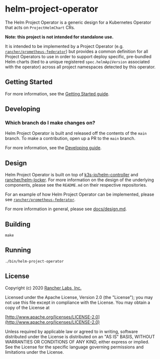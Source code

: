 helm-project-operator
========

The Helm Project Operator is a generic design for a Kubernetes Operator that acts on `ProjectHelmChart` CRs.

**Note: this project is not intended for standalone use.** 

It is intended to be implemented by a Project Operator (e.g. [`rancher/prometheus-federator`](https://github.com/rancher/prometheus-federator)) but provides a common definition for all Project Operators to use in order to support deploy specific, pre-bundled Helm charts (tied to a unique registered `spec.helmApiVersion` associated with the operator) across all project namespaces detected by this operator.

## Getting Started

For more information, see the [Getting Started guide](docs/gettingstarted.md).

## Developing

### Which branch do I make changes on?

Helm Project Operator is built and released off the contents of the `main` branch. To make a contribution, open up a PR to the `main` branch.

For more information, see the [Developing guide](docs/developing.md).

## Design

Helm Project Operator is built on top of [k3s-io/helm-controller](https://github.com/k3s-io/helm-controller) and [rancher/helm-locker](https://github.com/rancher/helm-locker). For more information on the design of the underlying components, please see the `README.md` on their respective repositories.

For an example of how Helm Project Operator can be implemented, please see [`rancher/prometheus-federator`](https://github.com/rancher/prometheus-federator).

For more information in general, please see [docs/design.md](docs/design.md).

## Building

`make`

## Running

`./bin/helm-project-operator`

## License
Copyright (c) 2020 [Rancher Labs, Inc.](http://rancher.com)

Licensed under the Apache License, Version 2.0 (the "License");
you may not use this file except in compliance with the License.
You may obtain a copy of the License at

[http://www.apache.org/licenses/LICENSE-2.0](http://www.apache.org/licenses/LICENSE-2.0)

Unless required by applicable law or agreed to in writing, software
distributed under the License is distributed on an "AS IS" BASIS,
WITHOUT WARRANTIES OR CONDITIONS OF ANY KIND, either express or implied.
See the License for the specific language governing permissions and
limitations under the License.
